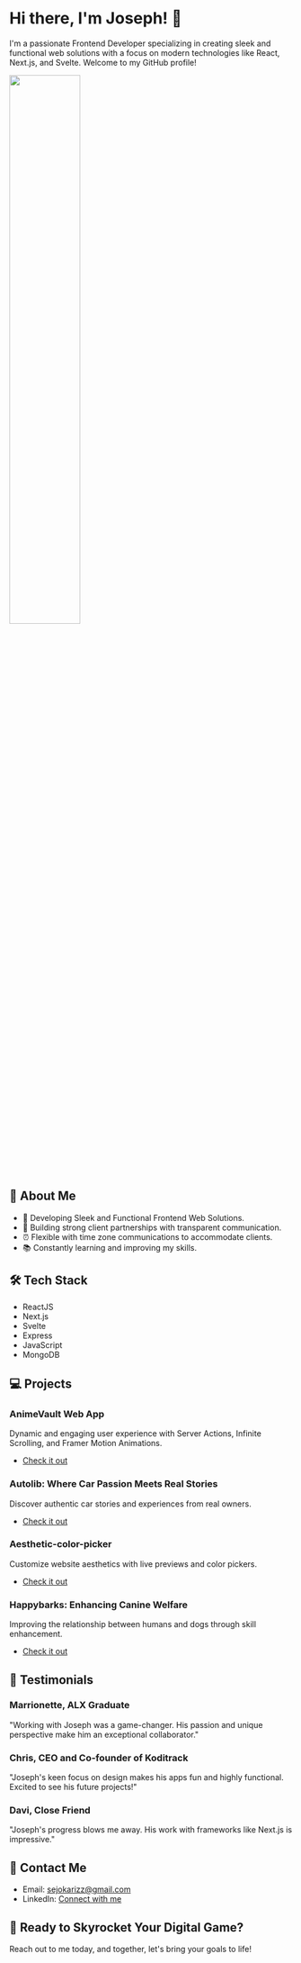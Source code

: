 # Hi there, I'm Joseph! 👋

I'm a passionate Frontend Developer specializing in creating sleek and functional web solutions with a focus on modern technologies like React, Next.js, and Svelte. Welcome to my GitHub profile!

<img align="center" width="50%" src="https://github-readme-stats.vercel.app/api/top-langs/?username=Josekariz&layout=compact"/>

<br clear="left"/>

## 🚀 About Me

- 💼 Developing Sleek and Functional Frontend Web Solutions.
- 🌟 Building strong client partnerships with transparent communication.
- ⏰ Flexible with time zone communications to accommodate clients.
- 📚 Constantly learning and improving my skills.

## 🛠️ Tech Stack

- ReactJS
- Next.js
- Svelte
- Express
- JavaScript
- MongoDB

## 💻 Projects

### AnimeVault Web App
Dynamic and engaging user experience with Server Actions, Infinite Scrolling, and Framer Motion Animations.
- [Check it out](https://github.com/Josekariz/aniVault)

### Autolib: Where Car Passion Meets Real Stories
Discover authentic car stories and experiences from real owners.
- [Check it out](https://github.com/Josekariz/reactautolib)

### Aesthetic-color-picker
Customize website aesthetics with live previews and color pickers.
- [Check it out](https://github.com/Josekariz/Aesthetic-color-picker)

### Happybarks: Enhancing Canine Welfare
Improving the relationship between humans and dogs through skill enhancement.
- [Check it out](https://github.com/Josekariz/happybarks_1)

## 🌟 Testimonials

### Marrionette, ALX Graduate
"Working with Joseph was a game-changer. His passion and unique perspective make him an exceptional collaborator."
  
### Chris, CEO and Co-founder of Koditrack
"Joseph's keen focus on design makes his apps fun and highly functional. Excited to see his future projects!"

### Davi, Close Friend
"Joseph's progress blows me away. His work with frameworks like Next.js is impressive."

## 📧 Contact Me

- Email: [sejokarizz@gmail.com](mailto:sejokarizz@gmail.com)
- LinkedIn: [Connect with me](https://www.linkedin.com/in/josephkariz/)

## 🚀 Ready to Skyrocket Your Digital Game?

Reach out to me today, and together, let's bring your goals to life!
